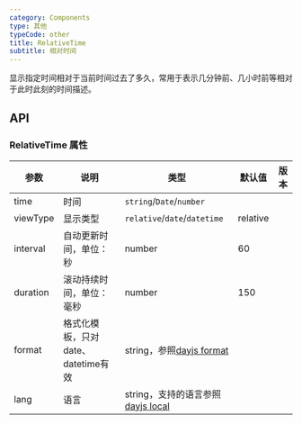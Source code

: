 ```yaml
---
category: Components
type: 其他
typeCode: other
title: RelativeTime
subtitle: 相对时间
---
```


显示指定时间相对于当前时间过去了多久，常用于表示几分钟前、几小时前等相对于此时此刻的时间描述。

## API

### RelativeTime 属性

| 参数                | 说明                        | 类型                                                                          | 默认值      | 版本 |
|-------------------|---------------------------|-----------------------------------------------------------------------------|----------| --- |
| time            | 时间            | `string`/`Date`/`number`                                                    |          |  |
| viewType  | 显示类型 | `relative`/`date`/`datetime`                                                | relative |  |
| interval  | 自动更新时间，单位：秒               | number                                                                      | 60       |  |
| duration          | 滚动持续时间，单位：毫秒              | number                                                                      | 150      |  |
| format               | 格式化模板，只对date、datetime有效                 | string，参照[dayjs format](https://day.js.org/docs/en/parse/string-format)     |          |  |
| lang             | 语言             | string，支持的语言参照[dayjs local](https://github.com/iamkun/dayjs/tree/dev/src/locale) |          |  |
